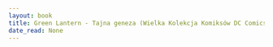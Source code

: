 ```yaml
---
layout: book
title: Green Lantern - Tajna geneza (Wielka Kolekcja Komiksów DC Comics,  no. 23)
date_read: None
---
```


